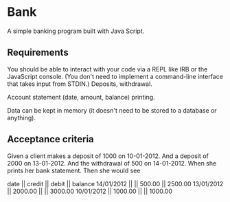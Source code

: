 # Bank

A simple banking program built with Java Script.

## Requirements

You should be able to interact with your code via a REPL like IRB or the JavaScript console. (You don't need to implement a command-line interface that takes input from STDIN.) Deposits, withdrawal.

Account statement (date, amount, balance) printing.

Data can be kept in memory (it doesn't need to be stored to a database or anything).

## Acceptance criteria

Given a client makes a deposit of 1000 on 10-01-2012.
And a deposit of 2000 on 13-01-2012.
And the withdrawal of 500 on 14-01-2012.
When she prints her bank statement.
Then she would see

date || credit || debit || balance
14/01/2012 || || 500.00 || 2500.00
13/01/2012 || 2000.00 || || 3000.00
10/01/2012 || 1000.00 || || 1000.00
